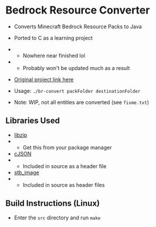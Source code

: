 # Bedrock Resource Converter

* Converts Minecraft Bedrock Resource Packs to Java
* Ported to C as a learning project
* * Nowhere near finished lol
* * Probably won't be updated much as a result
* [Original project link here](https://github.com/BCDeshiG/Bedrock-Resource-Converter-PY)

* Usage: `./br-convert packFolder destinationFolder`
* Note: WIP, not all entities are converted (see `fixme.txt`)

## Libraries Used

* [libzip](https://libzip.org/documentation/libzip.html)
* * Get this from your package manager
* [cJSON](https://github.com/DaveGamble/cJSON)
* * Included in source as a header file
* [stb_image](https://github.com/nothings/stb)
* * Included in source as header files

## Build Instructions (Linux)

* Enter the `src` directory and run `make`
